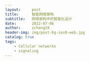 ```yaml
---
layout:     post
title:      智能网络架构
subtitle:   网络架构中的智能化设计
date:       2022-07-06
author:     zcheng19
header-img: img/post-bg-ios9-web.jpg
catalog: true
tags:
    - Cellular networks
    - signaling
---
```


